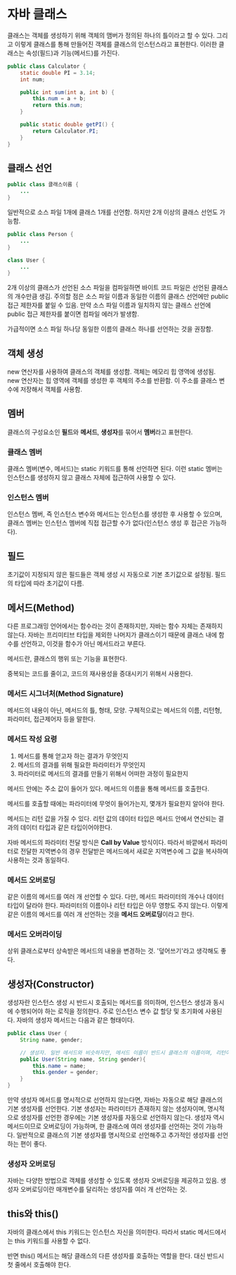 # 자바 클래스
클래스는 객체를 생성하기 위해 객체의 맴버가 정의된 하나의 틀이라고 할 수 있다.
그리고 이렇게 클래스를 통해 만들어진 객체를 클래스의 인스턴스라고 표현한다.
이러한 클래스는 속성(필드)과 기능(메서드)를 가진다.

```java
public class Calculator {
    static double PI = 3.14;
    int num;

    public int sum(int a, int b) {
        this.num = a + b;
        return this.num;
    }

    public static double getPI() {
        return Calculator.PI;
    }
}
```



## 클래스 선언

```java
public class 클래스이름 {
  	...
}
```

일반적으로 소스 파일 1개에 클래스 1개를 선언함. 하지만 2개 이상의 클래스 선언도 가능함.

```java
public class Person {
  	...
}

class User {
  	...
}
```

2개 이상의 클래스가 선언된 소스 파일을 컴파일하면 바이트 코드 파일은 선언된 클래스의 개수만큼 생김. 주의할 점은 소스 파일 이름과 동일한 이름의 클래스 선언에만 public 접근 제한자를 붙일 수 있음. 만약 소스 파일 이름과 일치하지 않는 클래스 선언에 public 접근 제한자를 붙이면 컴파일 에러가 발생함.

가급적이면 소스 파일 하나당 동일한 이름의 클래스 하나를 선언하는 것을 권장함.



## 객체 생성

new 연산자를 사용하여 클래스의 객체를 생성함. 객체는 메모리 힙 영역에 생성됨. new 연산자는 힙 영역에 객체를 생성한 후 객체의 주소를 반환함. 이 주소를 클래스 변수에 저장해서 객체를 사용함.



## 멤버

클래스의 구성요소인 **필드**와 **메서드**, **생성자**를 묶어서 **멤버**라고 표현한다.

### 클래스 멤버

클래스 멤버(변수, 메서드)는 static 키워드를 통해 선언하면 된다. 이런 static 멤버는 인스턴스를 생성하지 않고 클래스 자체에 접근하여 사용할 수 있다.

### 인스턴스 멤버

인스턴스 멤버, 즉 인스턴스 변수와 메서드는 인스턴스를 생성한 후 사용할 수 있으며, 클래스 멤버는 인스턴스 멤버에 직접 접근할 수가 없다(인스턴스 생성 후 접근은 가능하다).



## 필드

초기값이 지정되지 않은 필드들은 객체 생성 시 자동으로 기본 초기값으로 설정됨. 필드의 타입에 따라 초기값이 다름.



## 메서드(Method)

다른 프로그래밍 언어에서는 함수라는 것이 존재하지만, 자바는 함수 자체는 존재하지 않는다. 자바는 프리미티브 타입을 제외한 나머지가 클래스이기 때문에 클래스 내에 함수를 선언하고, 이것을 함수가 아닌 메서드라고 부른다.

메서드란, 클래스의 행위 또는 기능을 표현한다.

중복되는 코드를 줄이고, 코드의 재사용성을 증대시키기 위해서 사용한다.

### 메서드 시그너처(Method Signature)

메서드의 내용이 아닌, 메서드의 틀, 형태, 모양. 구체적으로는 메서드의 이름, 리턴형, 파라미터, 접근제어자 등을 말한다.

### 메서드 작성 요령

1. 메서드를 통해 얻고자 하는 결과가 무엇인지
2. 메서드의 결과를 위해 필요한 파라미터가 무엇인지
3. 파라미터로 메서드의 결과를 만들기 위해서 어떠한 과정이 필요한지

메서드 안에는 주소 값이 들어가 있다. 메서드의 이름을 통해 메서드를 호출한다.

메서드를 호출할 때에는 파라미터에 무엇이 들어가는지, 몇개가 필요한지 알아야 한다.

메서드는 리턴 값을 가질 수 있다. 리턴 값의 데이터 타입은 메서드 안에서 연산되는 결과의 데이터 타입과 같은 타입이어야한다.

자바 메서드의 파라미터 전달 방식은 **Call by Value** 방식이다. 따라서 바깥에서 파라미터로 전달한 지역변수의 경우 전달받은 메서드에서 새로운 지역변수에 그 값을 복사하여 사용하는 것과 동일하다.

### 메서드 오버로딩

같은 이름의 메서드를 여러 개 선언할 수 있다. 다만, 메서드 파라미터의 개수나 데이터 타입이 달라야 한다. 파라미터의 이름이나 리턴 타입은 아무 영향도 주지 않는다. 이렇게 같은 이름의 메서드를 여러 개 선언하는 것을 **메서드 오버로딩**이라고 한다.

### 메서드 오버라이딩

상위 클래스로부터 상속받은 메서드의 내용을 변경하는 것. '덮어쓰기'라고 생각해도 좋다.



## 생성자(Constructor)

생성자란 인스턴스 생성 시 반드시 호출되는 메서드를 의미하며, 인스턴스 생성과 동시에 수행되어야 하는 로직을 정의한다. 주로 인스턴스 변수 값 할당 및 초기화에 사용된다. 자바의 생성자 메서드는 다음과 같은 형태이다.

```java
public class User {
    String name, gender;

    // 생성자. 일반 메서드와 비슷하지만, 메서드 이름이 반드시 클래스의 이름이며, 리턴이 없다.
    public User(String name, String gender){
        this.name = name;
        this.gender = gender;
    }
}
```

만약 생성자 메서드를 명시적으로 선언하지 않는다면, 자바는 자동으로 해당 클래스의 기본 생성자를 선언한다. 기본 생성자는 파라미터가 존재하지 않는 생성자이며, 명시적으로 생성자를 선언한 경우에는 기본 생성자를 자동으로 선언하지 않는다. 생성자 역시 메서드이므로 오버로딩이 가능하며, 한 클래스에 여러 생성자를 선언하는 것이 가능하다. 일반적으로 클래스의 기본 생성자를 명시적으로 선언해주고 추가적인 생성자를 선언하는 편이 좋다.

### 생성자 오버로딩

자바는 다양한 방법으로 객체를 생성할 수 있도록 생성자 오버로딩을 제공하고 있음. 생성자 오버로딩이란 매개변수를 달리하는 생성자를 여러 개 선언하는 것.



## this와 this()

자바의 클래스에서 this 키워드는 인스턴스 자신을 의미한다. 따라서 static 메서드에서는 this 키워드를 사용할 수 없다.

반면 this() 메서드는 해당 클래스의 다른 생성자를 호출하는 역할을 한다. 대신 반드시 첫 줄에서 호출해야 한다.